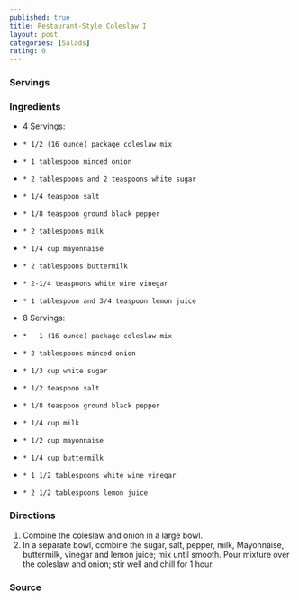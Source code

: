 ```yaml
---
published: true
title: Restaurant-Style Coleslaw I
layout: post
categories: [Salads]
rating: 0
---
```

### Servings


### Ingredients
- 4 Servings:
-     * 1/2 (16 ounce) package coleslaw mix
-     * 1 tablespoon minced onion
-     * 2 tablespoons and 2 teaspoons white sugar
-     * 1/4 teaspoon salt
-     * 1/8 teaspoon ground black pepper
-     * 2 tablespoons milk
-     * 1/4 cup mayonnaise
-     * 2 tablespoons buttermilk
-     * 2-1/4 teaspoons white wine vinegar
-     * 1 tablespoon and 3/4 teaspoon lemon juice

- 8 Servings:
-     *   1 (16 ounce) package coleslaw mix
-     * 2 tablespoons minced onion
-     * 1/3 cup white sugar
-     * 1/2 teaspoon salt
-     * 1/8 teaspoon ground black pepper
-     * 1/4 cup milk
-     * 1/2 cup mayonnaise
-     * 1/4 cup buttermilk
-     * 1 1/2 tablespoons white wine vinegar
-     * 2 1/2 tablespoons lemon juice

### Directions
1. Combine the coleslaw and onion in a large bowl.
2. In a separate bowl, combine the sugar, salt, pepper, milk,   Mayonnaise, buttermilk, vinegar and lemon juice; mix until smooth. Pour mixture over the coleslaw and onion; stir well and chill for 1 hour.

### Source

